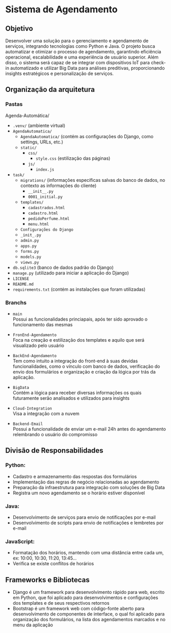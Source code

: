 # Sistema de Agendamento
## Objetivo
<p>Desenvolver uma solução para o gerenciamento e agendamento de serviços, integrando tecnologias como Python e Java. O projeto busca automatizar e otimizar o processo de agendamento, garantindo eficiência operacional, escalabilidade e uma experiência de usuário superior. Além disso, o sistema será capaz de se integrar com dispositivos IoT para check-in automatizado e utilizar Big Data para análises preditivas, proporcionando insights estratégicos e personalização de serviços.</p>

## Organização da arquitetura

### Pastas

Agenda-Automática/
- `.venv/` (ambiente virtual)
- `AgendaAutomatica/`
  - `AgendaAutomatica/` (contém as configurações do Django, como settings, URLs, etc.)
  - `static/`
    - `css/`
      - `style.css` (estilização das páginas)
    - `js/`
      - `index.js`
- `task/`
  - `migrations/` (informações específicas salvas do banco de dados, no contexto as informações do cliente)
    - `__init__.py`
    - `0001_initial.py`
  - `templates/`
    - `cadastrados.html`
    - `cadastro.html`
    - `pedidoPerfume.html`
    - `menu.html`
  - `Configurações do Django`
  - `_init_.py`
  - `admin.py`
  - `apps.py`
  - `forms.py`
  - `models.py`
  - `views.py`
- `db.sqlite3` (banco de dados padrão do Django)
- `manage.py` (utilizado para iniciar a aplicação do Django)
- `LICENSE`
- `README.md`
- `requirements.txt` (contém as instalações que foram utilizadas)

### Branchs
- `main` <br>
Possui as funcionalidades princiapais, após ter sido aprovado o funcionamento das mesmas

- `FronEnd-Agendamento` <br>
Foca na creação e estilização dos templates e aquilo que será visualizado pelo usuário

- `BackEnd-Agendamento`<br>
Tem como intuito a integração do front-end à suas devidas funcionalidades, como o vínculo com banco de dados, verificação do envio dos formulários e organização e criação da lógica por trás da aplicação.

- `BigData` <br>
Contém a lógica para receber diversas informações os quais futuramente serão analisados e utilizados para insights

- `Cloud-Integration` <br>
Visa a integração com a nuvem

- `Backend-Email` <br>
Possui a funcionalidade de enviar um e-mail 24h antes do agendamento relembrando o usuário do compromisso

## Divisão de Responsabilidades
### Python:
* Cadastro e armazenamento das respostas dos formulários
* Implementação das regras de negócio relacionadas ao agendamento
* Preparação da infraestrutura para integração com soluções de Big Data
* Registra um novo agendamento se o horário estiver disponível

### Java:
* Desenvolvimento de serviços para envio de notificações por e-mail
* Desenvolvimento de scripts para envio de notificações e lembretes por e-mail

### JavaScript:
* Formatação dos horários, mantendo com uma distância entre cada um, ex: 10:00, 10:30, 11:20, 13:45...
* Verifica se existe conflitos de horários

## Frameworks e Bibliotecas
* Django é um framework para desenvolvimento rápido para web, escrito em Python, que foi aplicado para desenvolvimentos e configurações dos templates e de seus respectivos retornos
* Bootstrap é um framework web com código-fonte aberto para desenvolvimento de componentes de interface, o qual foi aplicado para organização dos formulários, na lista dos agendamentos marcados e no menu da aplicação

